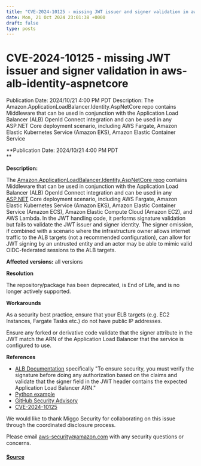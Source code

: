 ```yaml
---
title: "CVE-2024-10125 - missing JWT issuer and signer validation in aws-alb-identity-aspnetcore"
date: Mon, 21 Oct 2024 23:01:38 +0000
draft: false
type: posts
---
```

# CVE-2024-10125 - missing JWT issuer and signer validation in aws-alb-identity-aspnetcore





Publication Date:&nbsp;2024/10/21 4:00 PM PDT Description: The Amazon.ApplicationLoadBalancer.Identity.AspNetCore repo contains Middleware that can be used in conjunction with the Application Load Balancer (ALB) OpenId Connect integration and can be used in any ASP.NET Core deployment scenario, including AWS Fargate, Amazon Elastic Kubernetes Service (Amazon EKS), Amazon Elastic Container Service

**Publication Date: 2024/10/21 4:00 PM PDT  
**

**Description:**

The [Amazon.ApplicationLoadBalancer.Identity.AspNetCore repo](https://github.com/awslabs/aws-alb-identity-aspnetcore#validatetokensignature) contains Middleware that can be used in conjunction with the Application Load Balancer (ALB) OpenId Connect integration and can be used in any [ASP.NET](https://dotnet.microsoft.com/apps/aspnet) Core deployment scenario, including AWS Fargate, Amazon Elastic Kubernetes Service (Amazon EKS), Amazon Elastic Container Service (Amazon ECS), Amazon Elastic Compute Cloud (Amazon EC2), and AWS Lambda. In the JWT handling code, it performs signature validation but fails to validate the JWT issuer and signer identity. The signer omission, if combined with a scenario where the infrastructure owner allows internet traffic to the ALB targets (not a recommended configuration), can allow for JWT signing by an untrusted entity and an actor may be able to mimic valid OIDC-federated sessions to the ALB targets.

**Affected versions:** all versions

**Resolution**

The repository/package has been deprecated, is End of Life, and is no longer actively supported.

**Workarounds**

As a security best practice, ensure that your ELB targets (e.g. EC2 Instances, Fargate Tasks etc.) do not have public IP addresses.

Ensure any forked or derivative code validate that the signer attribute in the JWT match the ARN of the Application Load Balancer that the service is configured to use.

**References**

-   [ALB Documentation](https://docs.aws.amazon.com/elasticloadbalancing/latest/application/listener-authenticate-users.html) specifically "To ensure security, you must verify the signature before doing any authorization based on the claims and validate that the signer field in the JWT header contains the expected Application Load Balancer ARN."
-   [Python example](https://docs.aws.amazon.com/elasticloadbalancing/latest/application/listener-authenticate-users.html#user-claims-encoding)
-   [GitHub Security Advisory](https://github.com/awslabs/aws-alb-identity-aspnetcore/security/advisories/GHSA-5gh5-cc5m-q244)
-   [CVE-2024-10125](https://www.cve.org/CVERecord?id=CVE-2024-10125)

We would like to thank Miggo Security for collaborating on this issue through the coordinated disclosure process.

Please email [aws-security@amazon.com](mailto:aws-security@amazon.com) with any security questions or concerns.

#### [Source](https://aws.amazon.com/security/security-bulletins/AWS-2024-012/)

